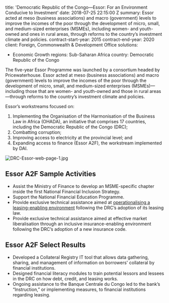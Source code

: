 
title: 'Democratic Republic of the Congo—Essor: For an Environment Conducive to Investment'
date: 2018-07-25 22:15:00 Z
summary: Essor acted at meso (business associations) and macro (government) levels
  to improve the incomes of the poor through the development of micro, small, and
  medium-sized enterprises (MSMEs), including women- and youth-owned and ones in rural
  areas, through reforms to the country’s investment climate and policies.
contract-start-year: 2015
contract-end-year: 2020
client: Foreign, Commonwealth & Development Office
solutions:
- Economic Growth
regions: Sub-Saharan Africa
country: Democratic Republic of the Congo


The five-year Essor Programme was launched by a consortium headed by Pricewaterhouse. Essor acted at meso (business associations) and macro (government) levels to improve the incomes of the poor through the development of micro, small, and medium-sized enterprises (MSMEs)—including those that are women- and youth-owned and those in rural areas—through reforms to the country’s investment climate and policies.

Essor’s workstreams focused on:

1. Implementing the Organisation of the Harmonisation of the Business Law in Africa (OHADA), an initiative that comprises 17 countries, including the Democratic Republic of the Congo (DRC);
2. Combatting corruption;
3. Improving access to electricity at the provincial level; and
4. Expanding access to finance (Essor A2F), the workstream implemented by DAI.

![DRC-Essor-web-page-1.jpg](/uploads/DRC-Essor-web-page-1.jpg)

## Essor A2F Sample Activities

* Assist the Ministry of Finance to develop an MSME-specific chapter inside the first National Financial Inclusion Strategy.
* Support the National Financial Education Programme.
* Provide exclusive technical assistance aimed at [operationalising a leasing-enabling environment](http://dai-global-developments.com/articles/dfid-programme-establishes-business-equipment-leasing-in-sub-saharan-africas-largest-country/) following the DRC’s adoption of its leasing law.
* Provide exclusive technical assistance aimed at effective market liberalisation through an inclusive insurance-enabling environment following the DRC’s adoption of a new insurance code.

## Essor A2F Select Results

* Developed a Collateral Registry IT tool that allows data gathering, sharing, and management of information on borrowers' collateral by financial institutions.
* Designed financial literacy modules to train potential lessors and lessees in the DRC on how debt, credit, and leasing works.
* Ongoing assistance to the Banque Centrale du Congo led to the bank’s “Instruction,” or implementing measures, to financial institutions regarding leasing.
